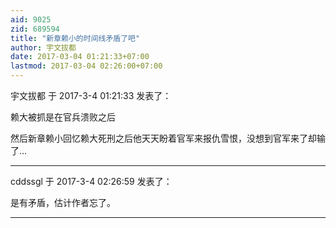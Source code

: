 ```yaml
---
aid: 9025
zid: 689594
title: "新章赖小的时间线矛盾了吧"
author: 宇文拔都
date: 2017-03-04 01:21:33+07:00
lastmod: 2017-03-04 02:26:00+07:00
---
```


宇文拔都 于 2017-3-4 01:21:33 发表了：

赖大被抓是在官兵溃败之后

然后新章赖小回忆赖大死刑之后他天天盼着官军来报仇雪恨，没想到官军来了却输了…

---

cddssgl 于 2017-3-4 02:26:59 发表了：

是有矛盾，估计作者忘了。

---
